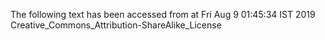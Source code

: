 The following text has been accessed from at Fri Aug 9 01:45:34 IST 2019
Creative_Commons_Attribution-ShareAlike_License
